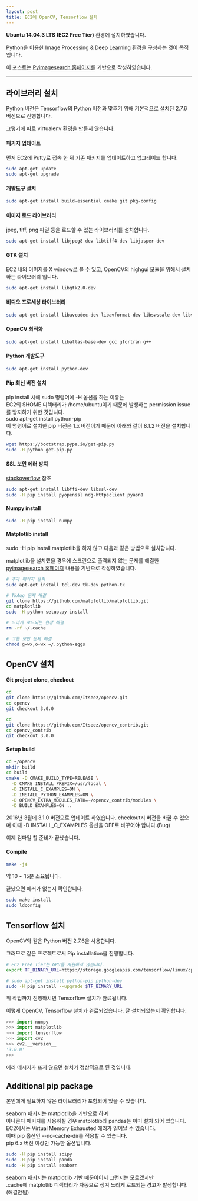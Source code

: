 ```yaml
---
layout: post
title: EC2에 OpenCV, Tensorflow 설치
---
```


**Ubuntu 14.04.3 LTS (EC2 Free Tier)** 환경에 설치하였습니다.

Python을 이용한 Image Processing & Deep Learning 환경을 구성하는 것이 목적입니다.

이 포스트는 [Pyimagesearch 홈페이지](//www.pyimagesearch.com/2015/06/22/install-opencv-3-0-and-python-2-7-on-ubuntu/)를 기반으로 작성하였습니다.

---

## 라이브러리 설치

Python 버전은 Tensorflow의 Python 버전과 맞추기 위해
기본적으로 설치된 2.7.6 버전으로 진행합니다.

그렇기에 따로 virtualenv 환경을 만들지 않습니다.


#### 패키지 업데이트

먼저 EC2에 Putty로 접속 한 뒤 기존 패키지를 업데이트하고 업그레이드 합니다.

```bash
sudo apt-get update
sudo apt-get upgrade
```

#### 개발도구 설치

```bash
sudo apt-get install build-essential cmake git pkg-config
```

#### 이미지 로드 라이브러리

jpeg, tiff, png 파일 등을 로드할 수 있는 라이브러리를 설치합니다.

```bash
sudo apt-get install libjpeg8-dev libtiff4-dev libjasper-dev
```

#### GTK 설치

EC2 내의 이미지를 X window로 볼 수 있고, OpenCV의 highgui 모듈을 위해서 설치하는 라이브러리 입니다.

```bash
sudo apt-get install libgtk2.0-dev
```

#### 비디오 프로세싱 라이브러리

```bash
sudo apt-get install libavcodec-dev libavformat-dev libswscale-dev libv4l-dev
```

#### OpenCV 최적화

```bash
sudo apt-get install libatlas-base-dev gcc gfortran g++
```

#### Python 개발도구

```bash
sudo apt-get install python-dev
```

#### Pip 최신 버전 설치

<div class='def'>
pip install 시에 sudo 명령어에 -H 옵션을 하는 이유는
<br>
EC2의 $HOME 디렉터리가 /home/ubuntu이기 때문에 발생하는 permission issue를 방지하기 위한 것입니다.
</div>

<div class='def'>
sudo apt-get install python-pip <br>
이 명령어로 설치한 pip 버전은 1.x 버전이기 때문에 아래와 같이 8.1.2 버전을 설치합니다.
</div>

```bash
wget https://bootstrap.pypa.io/get-pip.py
sudo -H python get-pip.py
```

#### SSL 보안 에러 방지

[stackoverflow](//stackoverflow.com/questions/29134512/insecureplatformwarning-a-true-sslcontext-object-is-not-available-this-prevent) 참조

```bash
sudo apt-get install libffi-dev libssl-dev
sudo -H pip install pyopenssl ndg-httpsclient pyasn1
```

#### Numpy install

```bash
sudo -H pip install numpy
```

#### Matplotlib install

sudo -H pip install matplotlib을 하지 않고 다음과 같은 방법으로 설치합니다.

matplotlib을 설치했을 경우에 스크린으로 출력되지 않는 문제를 해결한 [pyimagesearch 홈페이지](//www.pyimagesearch.com/2015/08/24/resolved-matplotlib-figures-not-showing-up-or-displaying/) 내용을 기반으로 작성하였습니다.

```bash
# 추가 패키지 설치
sudo apt-get install tcl-dev tk-dev python-tk

# TkAgg 문제 해결
git clone https://github.com/matplotlib/matplotlib.git
cd matplotlib
sudo -H python setup.py install

# 느리게 로드되는 현상 해결
rm -rf ~/.cache

# 그룹 보안 문제 해결
chmod g-wx,o-wx ~/.python-eggs
```

## OpenCV 설치

#### Git project clone, checkout

```bash
cd
git clone https://github.com/Itseez/opencv.git
cd opencv
git checkout 3.0.0
```

```bash
cd
git clone https://github.com/Itseez/opencv_contrib.git
cd opencv_contrib
git checkout 3.0.0
```

#### Setup build

```bash
cd ~/opencv
mkdir build
cd build
cmake -D CMAKE_BUILD_TYPE=RELEASE \
  -D CMAKE INSTALL PREFIX=/usr/local \
  -D INSTALL_C_EXAMPLES=ON \
  -D INSTALL_PYTHON_EXAMPLES=ON \
  -D OPENCV_EXTRA_MODULES_PATH=~/opencv_contrib/modules \
  -D BUILD_EXAMPLES=ON ..
```

<div class='def'>
2016년 3월에 3.1.0 버전으로 업데이트 하였습니다.
checkout시 버전을 바꿀 수 있으며 이때 -D INSTALL_C_EXAMPLES 옵션을 OFF로 바꾸어야 합니다.(Bug)
</div>

이제 컴파일 할 준비가 끝났습니다.

#### Compile

```bash
make -j4
```

약 10 ~ 15분 소요됩니다.

끝났으면 에러가 없는지 확인합니다.

```bash
sudo make install
sudo ldconfig
```

## Tensorflow 설치

OpenCV와 같은 Python 버전 2.7.6을 사용합니다.

그러므로 같은 프로젝트로서 Pip installation을 진행합니다.

```bash
# EC2 Free Tier는 GPU를 지원하지 않습니다.
export TF_BINARY_URL=https://storage.googleapis.com/tensorflow/linux/cpu/tensorflow-0.10.0rc0-cp27-none-linux_x86_64.whl

# sudo apt-get install python-pip python-dev
sudo -H pip install --upgrade $TF_BINARY_URL
```

위 작업까지 진행하시면 Tensorflow 설치가 완료됩니다.

이렇게 OpenCV, Tensorflow 설치가 완료되었습니다. 잘 설치되었는지 확인합니다.

```python
>>> import numpy
>>> import matplotlib
>>> import tensorflow
>>> import cv2
>>> cv2.__version__
'3.0.0'
>>>
```
에러 메시지가 뜨지 않으면 설치가 정상적으로 된 것입니다.

## Additional pip package

본인에게 필요하지 않은 라이브러리가 포함되어 있을 수 있습니다.

<div class='def'>
seaborn 패키지는 matplotlib을 기반으로 하며
<br>
아나콘다 패키지를 사용하실 경우 matplotlib와 pandas는 이미 설치 되어 있습니다.
</div>

<div class='warn'>
EC2에서는 Virtual Memory Exhausted 에러가 일어날 수 있습니다. <br>
이때 pip 옵션인 --no-cache-dir를 적용할 수 있습니다.
<br>
pip 6.x 버전 이상만 가능한 옵션입니다.
</div>

```bash
sudo -H pip install scipy
sudo -H pip install panda
sudo -H pip install seaborn
```

<div class='def'>
seaborn 패키지는 matplotlib 기반 때문이어서 그런지는 모르겠지만<br>
.cache에 matplotlib 디렉터리가 자동으로 생겨 느리게 로드되는 경고가 발생합니다.(해결안됨)
</div>
